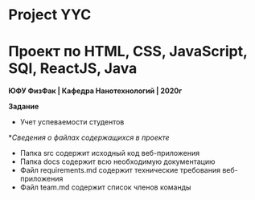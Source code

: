 # Project YYC
# Проект по HTML, CSS, JavaScript, SQl, ReactJS, Java

__ЮФУ ФизФак | Кафедра Нанотехнологий | 2020г__

**Задание**

-	Учет успеваемости студентов


**Сведения о файлах содержащихся в проекте*
- Папка src содержит исходный код веб-приложения
- Папка docs содержит всю необходимую документацию
-	Файл requirements.md содержит технические требования веб-приложения
-	Файл team.md содержит список членов команды



